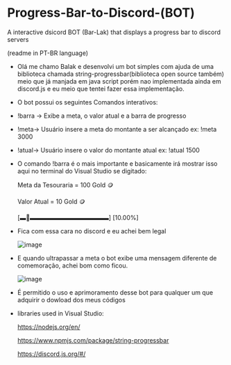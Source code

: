 # Progress-Bar-to-Discord-(BOT)
A interactive dsicord BOT (Bar-Lak) that displays a progress bar to discord servers

(readme in PT-BR language)
- Olá me chamo Balak e desenvolvi um bot simples com ajuda de uma biblioteca chamada string-progressbar(biblioteca open source também) meio que já manjada em java script porém nao implementada ainda em discord.js e eu meio que tentei fazer essa implementação.

- O bot possui os seguintes Comandos interativos:

- !barra -> Exibe a meta, o valor atual e a barra de progresso 
- !meta-> Usuário insere a meta do montante a ser alcançado ex: !meta 3000
- !atual-> Usuário insere o valor do montante atual ex: !atual 1500

- O comando !barra é o mais importante e basicamente irá mostrar isso aqui no terminal do Visual Studio se digitado:

  Meta da Tesouraria = 100 Gold  :coin:

  Valor Atual = 10 Gold  :coin: 

  [▬🔘▬▬▬▬▬▬▬▬▬▬▬▬▬] [10.00%]

- Fica com essa cara no discord e eu achei bem legal

  ![image](https://user-images.githubusercontent.com/31516209/141356867-b5a138eb-5009-41c6-8f60-fb373c9c70ff.png)

- E quando ultrapassar a meta o bot exibe uma mensagem diferente de comemoração, achei bom como ficou.

  ![image](https://user-images.githubusercontent.com/31516209/141357715-1dada135-7eaf-472c-85f3-0140166c5be3.png)

- É permitido o uso e aprimoramento desse bot para qualquer um que adquirir o dowload dos meus códigos

- libraries used in Visual Studio:
   
   https://nodejs.org/en/
   
   https://www.npmjs.com/package/string-progressbar
   
   https://discord.js.org/#/
